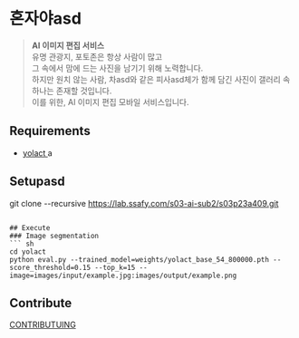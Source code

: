 # 혼자야asd

> **AI 이미지 편집 서비스**  
> 유명 관광지, 포토존은 항상 사람이 많고  
> 그 속에서 맘에 드는 사진을 남기기 위해 노력합니다.  
> 하지만 원치 않는 사람, 차asd와 같은 피사asd체가 함께 담긴 사진이 갤러리 속 하나는 존재할 것입니다.  
> 이를 위한, AI 이미지 편집 모바일 서비스입니다.  

## Requirements
* [yolact
](https://github.com/tristan3716/yolact)
a
## Setupasd
git clone --recursive https://lab.ssafy.com/s03-ai-sub2/s03p23a409.git
```

## Execute
### Image segmentation
``` sh
cd yolact
python eval.py --trained_model=weights/yolact_base_54_800000.pth --score_threshold=0.15 --top_k=15 --image=images/input/example.jpg:images/output/example.png
```

## Contribute
[CONTRIBUTUING](./CONTRIBUTING.md)